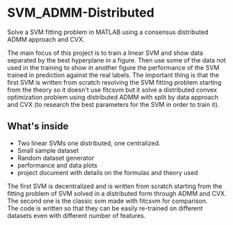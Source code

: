# SVM_ADMM-Distributed
Solve a SVM fitting problem in MATLAB using a consensus distributed ADMM approach and CVX.

The main focus of this project is to train a linear SVM and show data separated by the best hyperplane in a figure. Then use some of the data not used in the training to show in another figure the performance of the SVM trained in prediction against the real labels. The important thing is that the first SVM is written from scratch resolving the SVM fitting problem starting from the theory so it doesn't use fitcsvm but it solve a distributed convex optimization problem using distributed ADMM with split by data approach and CVX (to research the best parameters for the SVM in order to train it).

## What's inside
- Two linear SVMs one distributed, one centralized.
- Small sample dataset
- Random dataset generator
- performance and data plots  
- project document with details on the formulas and theory used

The first SVM is decentralized and is written from scratch starting from the fitting problem of SVM solved in a distributed form through ADMM and CVX. The second one is the classic svm made with fitcsvm for comparison.  
The code is written so that they can be easily re-trained on different datasets even with different number of features.
